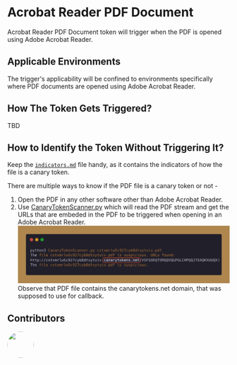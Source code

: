 # Acrobat Reader PDF Document
Acrobat Reader PDF Document token will trigger when the PDF is opened using Adobe Acrobat Reader.

## Applicable Environments
The trigger's applicability will be confined to environments specifically where PDF documents are opened using Adobe Acrobat Reader.

## How The Token Gets Triggered?
TBD

## How to Identify the Token Without Triggering It?
Keep the [`indicators.md`](../indicators.md) file handy, as it contains the indicators of how the file is a canary token. <!-- Do not delete this line -->

There are multiple ways to know if the PDF file is a canary token or not - 
1. Open the PDF in any other software other than Adobe Acrobat Reader.
2. Use [CanaryTokenScanner.py](../assets/CanaryTokenScanner.py) which will read the PDF stream and get the URLs that are embeded in the PDF to be triggered when opening in an Adobe Acrobat Reader. ![CanaryTokenScanner Screenshot](../assets/screenshots/CanaryTokenScanner.png) Observe that PDF file contains the canarytokens.net domain, that was supposed to use for callback.

## Contributors
[<img src="https://github.com/0xcardinal.png" style="width:60px; height:60px; border-radius:50%;"/>](https://github.com/0xcardinal)

